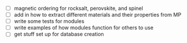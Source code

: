 - [ ] magnetic ordering for rocksalt, perovskite, and spinel
- [ ] add in how to extract different materials and their properties from MP
- [ ] write some tests for modules
- [ ] write examples of how modules function for others to use
- [ ] get stuff set up for database creation